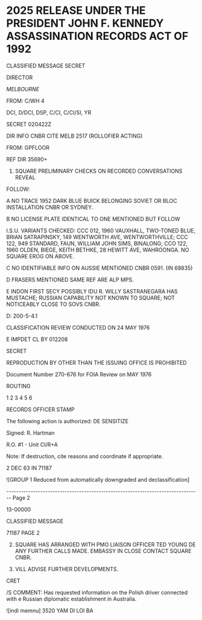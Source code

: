 # 2025 RELEASE UNDER THE PRESIDENT JOHN F. KENNEDY ASSASSINATION RECORDS ACT OF 1992

CLASSIFIED MESSAGE
SECRET

DIRECTOR

*MELBOURNE*

FROM: C/WH 4

DCI, D/DCI, DSP, C/CI, C/CI/SI, YR

SECRET 020422Z

DIR INFO CNBR CITE MELB 2517 (ROLLOFIER ACTING)

FROM: GPFLOOR

REF DIR 35690+

1. SQUARE PRELIMINARY CHECKS ON RECORDED CONVERSATIONS REVEAL

FOLLOW:

A NO TRACE 1952 DARK BLUE BUICK BELONGING SOVIET OR BLOC INSTALLATION CNBR OR SYDNEY.

B NO LICENSE PLATE IDENTICAL TO ONE MENTIONED BUT FOLLOW

I.S.U. VARIANTS CHECKED: CCC 012, 1960 VAUXHALL, TWO-TONED BLUE, BRIAN SATRAPINSKY, 149 WENTWORTH AVE, WENTWORTHVILLE; CCC 122, 949 STANDARD, FAUN, WILLIAM JOHN SIMS, BINALONG; CCO 122, 1960 OLDEN, BIEGE, KEITH BETHKE, 28 HEWITT AVE, WAHROONGA. NO SQUARE EROG ON ABOVE.

C NO IDENTIFIABLE INFO ON AUSSIE MENTIONED CNBR 0591. (IN 68835)

D FRASERS MENTIONED SAME REF ARE ALP MPS.

E INDON FIRST SECY POSSIBLY IDU R. WILLY SASTRANEGARA HAS MUSTACHE; RUSSIAN CAPABILITY NOT KNOWN TO SQUARE; NOT NOTICEABLY CLOSE TO SOVS CNBR.

D: 200-5-4.1

CLASSIFICATION REVIEW CONDUCTED ON 24 MAY 1976

E IMPDET CL BY 012208

SECRET

REPRODUCTION BY OTHER THAN THE ISSUING OFFICE IS PROHIBITED

Document Number 270-676 for FOIA Review on MAY 1976

ROUTING

1
2
3
4
5
6

RECORDS OFFICER STAMP

The following action is authorized: DE SENSITIZE

Signed: R. Hartman

R.O. #1 - Unit CI/R+A

Note: If destruction, cite reasons and coordinate if appropriate.

2 DEC 63 IN 71187

![GROUP 1 Reduced from automatically downgraded and declassification]


-------------------------------------------------------------------------------- Page 2

13-00000

CLASSIFIED MESSAGE

71187 PAGE 2

2. SQUARE HAS ARRANGED WITH PMO LIAISON OFFICER TED YOUNG DE ANY FURTHER CALLS MADE. EMBASSY IN CLOSE CONTACT SQUARE CNBR.

3. VILL ADVISE FURTHER DEVELOPMENTS.

CRET

/S COMMENT: Has requested information on the Polish driver connected with e Russian diplomatic establishment in Australia.

![indi memnu]
3520 YAM
DI LOI BA
